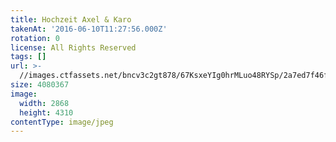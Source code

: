 ```yaml
---
title: Hochzeit Axel & Karo
takenAt: '2016-06-10T11:27:56.000Z'
rotation: 0
license: All Rights Reserved
tags: []
url: >-
  //images.ctfassets.net/bncv3c2gt878/67KsxeYIg0hrMLuo48RYSp/2a7ed7f46fb5e6682f88eddcbe57586c/hochzeit-axel--karo_28099904791_o
size: 4080367
image:
  width: 2868
  height: 4310
contentType: image/jpeg
---
```



